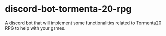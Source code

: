 # discord-bot-tormenta-20-rpg
A discord bot that will implement some functionalities related to Tormenta20 RPG to help with your games.
